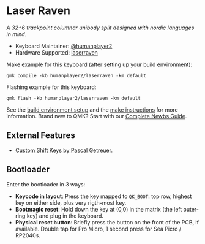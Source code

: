 # Laser Raven

*A 32+6 trackpoint columnar unibody split designed with nordic languages in mind.*

* Keyboard Maintainer: [@humanplayer2](https://github.com/humanplayer2)
* Hardware Supported: [laserraven](https://github.com/humanplayer2/mkmods/tree/main/homemade/LaserRaven)

Make example for this keyboard (after setting up your build environment):

    qmk compile -kb humanplayer2/laserraven -km default

Flashing example for this keyboard:

    qmk flash -kb humanplayer2/laserraven -km default

See the [build environment setup](https://docs.qmk.fm/#/getting_started_build_tools) and the [make instructions](https://docs.qmk.fm/#/getting_started_make_guide) for more information. Brand new to QMK? Start with our [Complete Newbs Guide](https://docs.qmk.fm/#/newbs).

## External Features
- [Custom Shift Keys by Pascal Getreuer](https://getreuer.info/posts/keyboards/custom-shift-keys/index.html).

## Bootloader

Enter the bootloader in 3 ways:

* **Keycode in layout**: Press the key mapped to `QK_BOOT`: top row, highest key on either side, plus very rigth-most key.
* **Bootmagic reset**: Hold down the key at (0,0) in the matrix (the left outer-ring key) and plug in the keyboard.
* **Physical reset button**: Briefly press the button on the front of the PCB, if available. Double tap for Pro Micro, 1 second press for Sea Picro / RP2040s.
